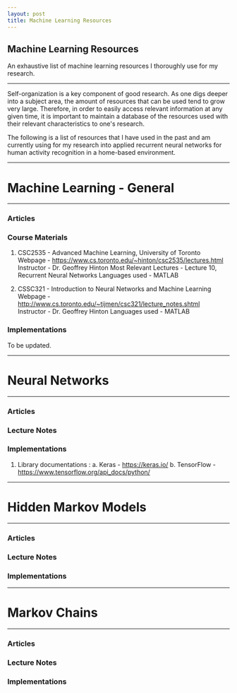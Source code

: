 ```yaml
---
layout: post
title: Machine Learning Resources
---
```

## Machine Learning Resources

An exhaustive list of machine learning resources I thoroughly use for my research.

---

Self-organization is a key component of good research. As one digs deeper into a subject area, the amount of resources that can be used tend to grow very large. Therefore, in order to easily access relevant information at any given time, it is important to maintain a database of the resources used with their relevant characteristics to one's research.

The following is a list of resources that I have used in the past and am currently using for my research into applied recurrent neural networks for human activity recognition in a home-based environment.

---
# Machine Learning - General
---

### Articles

### Course Materials

1. CSC2535 - Advanced Machine Learning, University of Toronto
Webpage - https://www.cs.toronto.edu/~hinton/csc2535/lectures.html
Instructor - Dr. Geoffrey Hinton
Most Relevant Lectures - Lecture 10, Recurrent Neural Networks
Languages used - MATLAB

2. CSSC321 - Introduction to Neural Networks and Machine Learning
Webpage - http://www.cs.toronto.edu/~tijmen/csc321/lecture_notes.shtml
Instructor - Dr. Geoffrey Hinton
Languages used - MATLAB


### Implementations

To be updated.

---
# Neural Networks
---

### Articles

### Lecture Notes


### Implementations

1. Library documentations :
a. Keras - https://keras.io/
b. TensorFlow - https://www.tensorflow.org/api_docs/python/

---
# Hidden Markov Models
---

### Articles

### Lecture Notes

### Implementations

---
# Markov Chains
---

### Articles

### Lecture Notes

### Implementations

